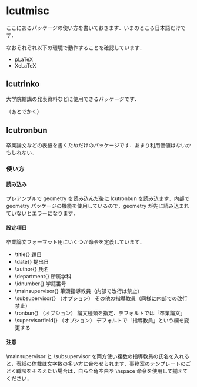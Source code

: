 # lcutmisc

ここにあるパッケージの使い方を書いておきます．いまのところ日本語だけです．

なおそれぞれ以下の環境で動作することを確認しています．
- pLaTeX
- XeLaTeX

## lcutrinko
大学院輪講の発表資料などに使用できるパッケージです．

（あとでかく）

## lcutronbun
卒業論文などの表紙を書くためだけのパッケージです．あまり利用価値はないかもしれない．

### 使い方

#### 読み込み
プレアンブルで geometry を読み込んだ後に lcutronbun を読み込ます．内部で geometry パッケージの機能を使用しているので，geometry が先に読み込まれていないとエラーになります．

#### 設定項目
卒業論文フォーマット用にいくつか命令を定義しています．
- \title{} 題目
- \date{} 提出日
- \author{} 氏名
- \department{} 所属学科
- \idnumber{} 学籍番号
- \mainsupervisor{} 筆頭指導教員（内部で改行は禁止）
- \subsupervisor{} （オプション） その他の指導教員（同様に内部での改行禁止）
- \ronbun{} （オプション） 論文種類を指定．デフォルトでは「卒業論文」
- \supervisorfield{} （オプション） デフォルトで「指導教員」という欄を変更する

#### 注意
\mainsupervisor と \subsupervisor を両方使い複数の指導教員の氏名を入れると，表紙の体裁は文字数の多い方に合わせられます．事務室のテンプレートのごとく職階をそろえたい場合は，自ら全角空白や \hspace 命令を使用して揃えてください．
